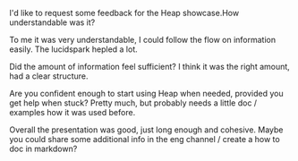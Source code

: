 I'd like to request some feedback for the Heap showcase.How understandable was it?  

To me it was very understandable, I could follow the flow on information easily. The lucidspark hepled a lot.

Did the amount of information feel sufficient? 
I think it was the right amount, had a clear structure.

Are you confident enough to start using Heap when needed, provided you get help when stuck?
Pretty much, but probably needs a little doc / examples how it was used before.

Overall the presentation was good, just long enough and cohesive. 
Maybe you could share some additional info in the eng channel / create a how to doc in markdown?